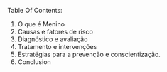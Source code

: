 Table Of Contents:

1. O que é Menino
2. Causas e fatores de risco
3. Diagnóstico e avaliação
4. Tratamento e intervenções
5. Estratégias para a prevenção e conscientização.
6. Conclusion